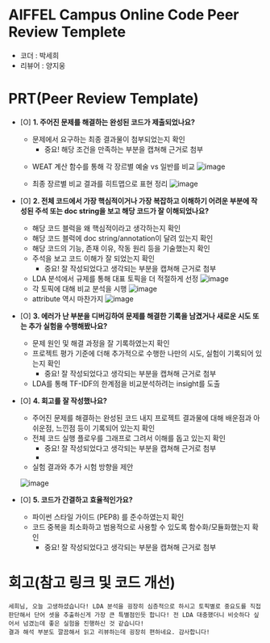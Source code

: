 # AIFFEL Campus Online Code Peer Review Templete
- 코더 : 박세희
- 리뷰어 : 양지웅


# PRT(Peer Review Template)
- [O]  **1. 주어진 문제를 해결하는 완성된 코드가 제출되었나요?**
    - 문제에서 요구하는 최종 결과물이 첨부되었는지 확인
        - 중요! 해당 조건을 만족하는 부분을 캡쳐해 근거로 첨부
    * WEAT 계산 함수를 통해 각 장르별 예술 vs 일반를 비교
    ![image](https://github.com/user-attachments/assets/2e014d86-fa8d-440b-bf9a-fc1843bacd34)

    * 최종 장르별 비교 결과를 히트맵으로 표현 정리
    ![image](https://github.com/user-attachments/assets/5a494a4a-1163-4fbc-b08f-af035e7a58c0)

    
- [O]  **2. 전체 코드에서 가장 핵심적이거나 가장 복잡하고 이해하기 어려운 부분에 작성된 
주석 또는 doc string을 보고 해당 코드가 잘 이해되었나요?**
    - 해당 코드 블럭을 왜 핵심적이라고 생각하는지 확인
    - 해당 코드 블럭에 doc string/annotation이 달려 있는지 확인
    - 해당 코드의 기능, 존재 이유, 작동 원리 등을 기술했는지 확인
    - 주석을 보고 코드 이해가 잘 되었는지 확인
        - 중요! 잘 작성되었다고 생각되는 부분을 캡쳐해 근거로 첨부
    * LDA 분석에서 규제를 통해 대표 토픽을 더 적절하게 선정
    ![image](https://github.com/user-attachments/assets/a38e84f2-7a8f-42db-8959-0c864bc3a7fb)
    * 각 토픽에 대해 비교 분석을 시행
    ![image](https://github.com/user-attachments/assets/7cd5b5e8-8a85-4574-a511-db786912ff04)
    * attribute 역시 마찬가지
    ![image](https://github.com/user-attachments/assets/ac58f53b-c970-4235-97b4-ac4ac001805c)

- [O]  **3. 에러가 난 부분을 디버깅하여 문제를 해결한 기록을 남겼거나
새로운 시도 또는 추가 실험을 수행해봤나요?**
    - 문제 원인 및 해결 과정을 잘 기록하였는지 확인
    - 프로젝트 평가 기준에 더해 추가적으로 수행한 나만의 시도, 
    실험이 기록되어 있는지 확인
        - 중요! 잘 작성되었다고 생각되는 부분을 캡쳐해 근거로 첨부
    * LDA를 통해 TF-IDF의 한계점을 비교분석하려는 insight를 도출
- [O]  **4. 회고를 잘 작성했나요?**
    - 주어진 문제를 해결하는 완성된 코드 내지 프로젝트 결과물에 대해
    배운점과 아쉬운점, 느낀점 등이 기록되어 있는지 확인
    - 전체 코드 실행 플로우를 그래프로 그려서 이해를 돕고 있는지 확인
        - 중요! 잘 작성되었다고 생각되는 부분을 캡쳐해 근거로 첨부
        - 
    * 실험 결과와 추가 시험 방향을 제안
      
    ![image](https://github.com/user-attachments/assets/2a44830e-9d79-4c89-afca-b467007ab32d)

- [O]  **5. 코드가 간결하고 효율적인가요?**
    - 파이썬 스타일 가이드 (PEP8) 를 준수하였는지 확인
    - 코드 중복을 최소화하고 범용적으로 사용할 수 있도록 함수화/모듈화했는지 확인
        - 중요! 잘 작성되었다고 생각되는 부분을 캡쳐해 근거로 첨부


# 회고(참고 링크 및 코드 개선)
```
세희님, 오늘 고생하셨습니다! LDA 분석을 굉장히 심층적으로 하시고 토픽별로 중요도를 직접 판단해서 단어 셋을 추출하신게 가장 큰 특별점인듯 합니다! 전 LDA 대충했더니 비슷하다 싶어서 넘겼는데 좋은 실험을 진행하신 것 같습니다!
결과 해석 부분도 깔끔해서 읽고 리뷰하는데 굉장히 편하네요. 감사합니다! 
```
